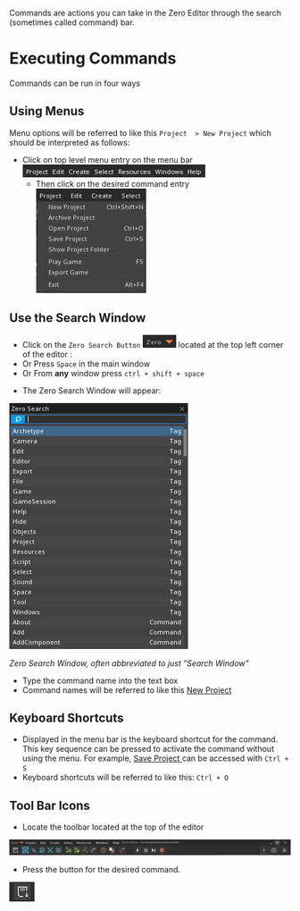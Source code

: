 Commands are actions you can take in the Zero Editor through the search (sometimes called command) bar.

 # Executing Commands

Commands can be run in four ways

 ## Using Menus
Menu options will be referred to like this `Project  > New Project` which should be interpreted as follows:

- Click on top level menu entry on the menu bar
  ![menubar](https://raw.githubusercontent.com/ZilchEngine/ZilchFiles/master/doc_files/973.png)
  - Then click on the desired command entry
    ![image](https://raw.githubusercontent.com/ZilchEngine/ZilchFiles/master/doc_files/47139.png)


 ## Use the Search Window

 - Click on the `Zero Search Button` ![image](https://raw.githubusercontent.com/ZilchEngine/ZilchFiles/master/doc_files/47137.png) located at the top left corner of the editor :
 - Or Press `Space` in the main window
 - Or From **any** window press `ctrl + shift + space`

* The Zero Search Window will appear:


![image](https://raw.githubusercontent.com/ZilchEngine/ZilchFiles/master/doc_files/47141.png)


*Zero Search Window, often abbreviated to just "Search Window"*

* Type the command name into the text box
* Command names will be referred to like this [ New Project ](https://github.com/ZilchEngine/ZilchDocs/blob/master/code_reference/command_reference.markdown#newproject)

 ## Keyboard Shortcuts


* Displayed in the menu bar is the keyboard shortcut for the command. This key sequence 
 can be pressed to activate the command without using the menu. For example, [ Save Project ](https://github.com/ZilchEngine/ZilchDocs/blob/master/code_reference/command_reference.markdown#saveproject) can be accessed with `Ctrl + S`
* Keyboard shortcuts will be referred to like this: `Ctrl + O`

 ## Tool Bar Icons


* Locate the toolbar located at the top of the editor


![image](https://raw.githubusercontent.com/ZilchEngine/ZilchFiles/master/doc_files/47145.png)

* Press the button for the desired command. 


![saveicon](https://raw.githubusercontent.com/ZilchEngine/ZilchFiles/master/doc_files/975.png)

 

 